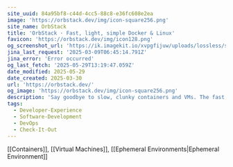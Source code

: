 ```yaml
---
site_uuid: 84a95bf8-c44d-4cc5-88c8-e36fc608e2ea
image: 'https://orbstack.dev/img/icon-square256.png'
site_name: OrbStack
title: 'OrbStack · Fast, light, simple Docker & Linux'
favicon: 'https://orbstack.dev/img/icon128.png'
og_screenshot_url: 'https://ik.imagekit.io/xvpgfijuw/uploads/lossless/screenshots/20250529_OrbStack_og_screenshot.jpeg'
jina_last_request: '2025-03-09T06:45:14.791Z'
jina_error: 'Error occurred'
og_last_fetch: '2025-05-29T13:19:47.059Z'
date_modified: 2025-05-29
date_created: 2025-03-30
url: 'https://orbstack.dev/'
og_image: 'https://orbstack.dev/img/icon-square256.png'
description: 'Say goodbye to slow, clunky containers and VMs. The fast, light, and easy way to run containers and Linux. Develop at lightspeed with our Docker Desktop alternative.'
tags:
  - Developer-Experience
  - Software-Development
  - DevOps
  - Check-It-Out
---
```


[[Containers]], [[Virtual Machines]], [[Ephemeral Environments|Ephemeral Environment]]